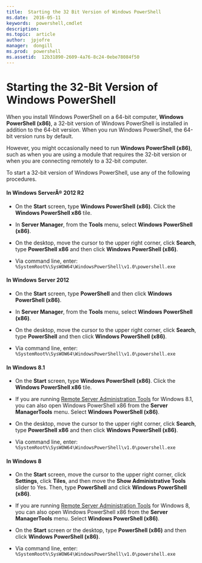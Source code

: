 ```yaml
---
title:  Starting the 32 Bit Version of Windows PowerShell
ms.date:  2016-05-11
keywords:  powershell,cmdlet
description:  
ms.topic:  article
author:  jpjofre
manager:  dongill
ms.prod:  powershell
ms.assetid:  12b31890-2609-4a76-8c24-0ebe78084f50
---
```


# Starting the 32-Bit Version of Windows PowerShell
When you install Windows PowerShell on a 64\-bit computer, **Windows PowerShell (x86)**, a 32\-bit version of Windows PowerShell is installed in addition to the 64\-bit version. When you run Windows PowerShell, the 64\-bit version runs by default.

However, you might occasionally need to run **Windows PowerShell (x86)**, such as when you are using a module that requires the 32\-bit version or when you are connecting remotely to a 32\-bit computer.

To start a 32\-bit version of Windows PowerShell, use any of the following procedures.

#### In Windows ServerÂ® 2012 R2

-   On the **Start** screen, type **Windows PowerShell (x86)**. Click the **Windows PowerShell x86** tile.

-   In **Server Manager**, from the **Tools** menu, select **Windows PowerShell (x86)**.

-   On the desktop, move the cursor to the upper right corner, click **Search**, type **PowerShell x86** and then click **Windows PowerShell (x86)**.

-   Via command line, enter: `%SystemRoot%\SysWOW64\WindowsPowerShell\v1.0\powershell.exe`

#### In Windows Server 2012

-   On the **Start** screen, type **PowerShell** and then click **Windows PowerShell (x86)**.

-   In **Server Manager**, from the **Tools** menu, select **Windows PowerShell (x86)**.

-   On the desktop, move the cursor to the upper right corner, click **Search**, type **PowerShell** and then click **Windows PowerShell (x86)**.

-   Via command line, enter: `%SystemRoot%\SysWOW64\WindowsPowerShell\v1.0\powershell.exe`

#### In Windows 8.1

-   On the **Start** screen, type **Windows PowerShell (x86)**. Click the **Windows PowerShell x86** tile.

-   If you are running [Remote Server Administration Tools](http://go.microsoft.com/fwlink/?LinkID=304145) for Windows 8.1, you can also open Windows PowerShell x86 from the **Server ManagerTools** menu. Select **Windows PowerShell (x86)**.

-   On the desktop, move the cursor to the upper right corner, click **Search**, type **PowerShell x86** and then click **Windows PowerShell (x86)**.
   
-   Via command line, enter: `%SystemRoot%\SysWOW64\WindowsPowerShell\v1.0\powershell.exe`

#### In Windows 8

-   On the **Start** screen, move the cursor to the upper right corner, click **Settings**, click **Tiles**, and then move the **Show Administrative Tools** slider to Yes. Then, type **PowerShell** and click **Windows PowerShell (x86)**.

-   If you are running [Remote Server Administration Tools](http://www.microsoft.com/download/details.aspx?id=28972) for Windows 8, you can also open Windows PowerShell x86 from the **Server ManagerTools** menu. Select **Windows PowerShell (x86)**.

-   On the **Start** screen or the desktop, type **PowerShell (x86)** and then click **Windows PowerShell (x86)**.

-   Via command line, enter: `%SystemRoot%\SysWOW64\WindowsPowerShell\v1.0\powershell.exe`
